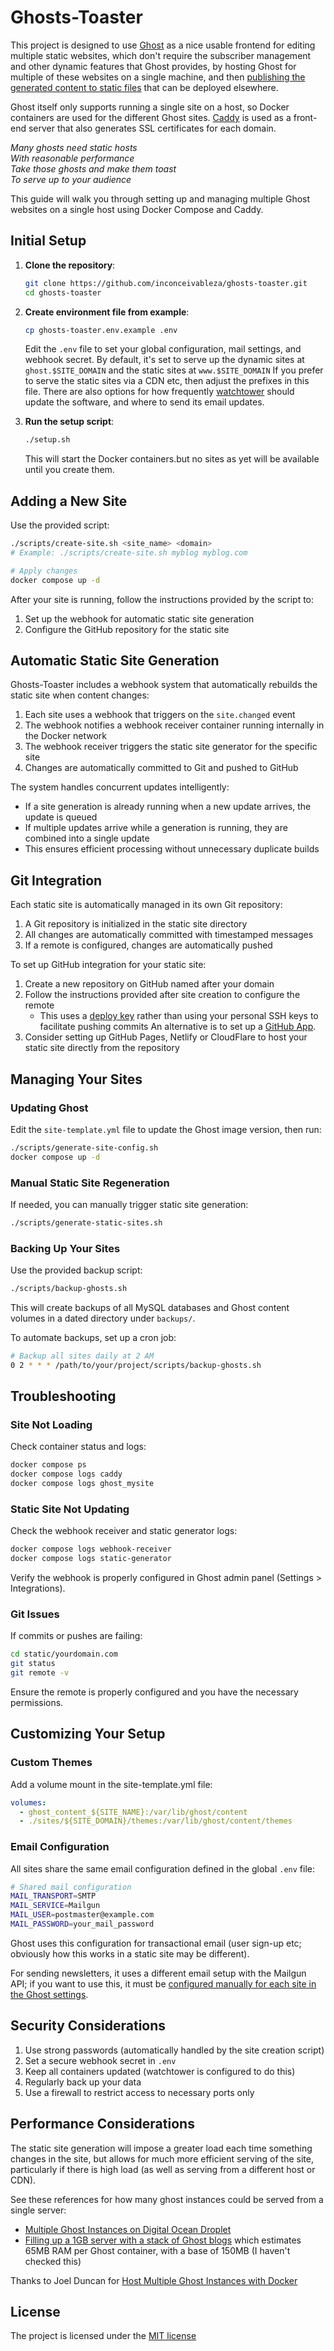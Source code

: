 # Ghosts-Toaster

This project is designed to use [Ghost](https://ghost.org/) as a nice usable frontend for editing multiple static websites,
which don't require the subscriber management and other dynamic features that Ghost provides,
by hosting Ghost for multiple of these websites on a single machine,
and then [publishing the generated content to static files](https://github.com/SimonMo88/ghost-static-site-generator/) that can be deployed elsewhere.

Ghost itself only supports running a single site on a host, so Docker containers are used for the different Ghost sites.
[Caddy](https://caddyserver.com/) is used as a front-end server that also generates SSL certificates for each domain.

_Many ghosts need static hosts_ \
_With reasonable performance_ \
_Take those ghosts and make them toast_ \
_To serve up to your audience_

This guide will walk you through setting up and managing multiple Ghost websites on a single host using Docker Compose and Caddy.

## Initial Setup

1. **Clone the repository**:
   ```bash
   git clone https://github.com/inconceivableza/ghosts-toaster.git
   cd ghosts-toaster
   ```

2. **Create environment file from example**:
   ```bash
   cp ghosts-toaster.env.example .env
   ```
   
   Edit the `.env` file to set your global configuration, mail settings, and webhook secret.
   By default, it's set to serve up the dynamic sites at `ghost.$SITE_DOMAIN` and the static sites at `www.$SITE_DOMAIN`
   If you prefer to serve the static sites via a CDN etc, then adjust the prefixes in this file.
   There are also options for how frequently [watchtower](https://containrrr.dev/watchtower/) should update the software, and where to send its email updates.

3. **Run the setup script**:
   ```bash
   ./setup.sh
   ```
   
   This will start the Docker containers.but no sites as yet will be available until you create them.

## Adding a New Site

Use the provided script:

```bash
./scripts/create-site.sh <site_name> <domain>
# Example: ./scripts/create-site.sh myblog myblog.com

# Apply changes
docker compose up -d
```

After your site is running, follow the instructions provided by the script to:
1. Set up the webhook for automatic static site generation
2. Configure the GitHub repository for the static site

## Automatic Static Site Generation

Ghosts-Toaster includes a webhook system that automatically rebuilds the static site when content changes:

1. Each site uses a webhook that triggers on the `site.changed` event
2. The webhook notifies a webhook receiver container running internally in the Docker network
3. The webhook receiver triggers the static site generator for the specific site
4. Changes are automatically committed to Git and pushed to GitHub

The system handles concurrent updates intelligently:
- If a site generation is already running when a new update arrives, the update is queued
- If multiple updates arrive while a generation is running, they are combined into a single update
- This ensures efficient processing without unnecessary duplicate builds

## Git Integration

Each static site is automatically managed in its own Git repository:

1. A Git repository is initialized in the static site directory
2. All changes are automatically committed with timestamped messages
3. If a remote is configured, changes are automatically pushed

To set up GitHub integration for your static site:

1. Create a new repository on GitHub named after your domain
2. Follow the instructions provided after site creation to configure the remote
   - This uses a [deploy key](https://docs.github.com/authentication/connecting-to-github-with-ssh/managing-deploy-keys#deploy-keys)
     rather than using your personal SSH keys to facilitate pushing commits
     An alternative is to set up a
     [GitHub App](https://docs.github.com/apps/overview).
3. Consider setting up GitHub Pages, Netlify or CloudFlare to host your static site directly from the repository

## Managing Your Sites

### Updating Ghost

Edit the `site-template.yml` file to update the Ghost image version, then run:
```bash
./scripts/generate-site-config.sh
docker compose up -d
```

### Manual Static Site Regeneration

If needed, you can manually trigger static site generation:

```bash
./scripts/generate-static-sites.sh
```

### Backing Up Your Sites

Use the provided backup script:

```bash
./scripts/backup-ghosts.sh
```

This will create backups of all MySQL databases and Ghost content volumes in a dated directory under `backups/`.

To automate backups, set up a cron job:
```bash
# Backup all sites daily at 2 AM
0 2 * * * /path/to/your/project/scripts/backup-ghosts.sh
```

## Troubleshooting

### Site Not Loading

Check container status and logs:
```bash
docker compose ps
docker compose logs caddy
docker compose logs ghost_mysite
```

### Static Site Not Updating

Check the webhook receiver and static generator logs:
```bash
docker compose logs webhook-receiver
docker compose logs static-generator
```

Verify the webhook is properly configured in Ghost admin panel (Settings > Integrations).

### Git Issues

If commits or pushes are failing:

```bash
cd static/yourdomain.com
git status
git remote -v
```

Ensure the remote is properly configured and you have the necessary permissions.

## Customizing Your Setup

### Custom Themes

Add a volume mount in the site-template.yml file:
```yaml
volumes:
  - ghost_content_${SITE_NAME}:/var/lib/ghost/content
  - ./sites/${SITE_DOMAIN}/themes:/var/lib/ghost/content/themes
```

### Email Configuration

All sites share the same email configuration defined in the global `.env` file:

```bash
# Shared mail configuration
MAIL_TRANSPORT=SMTP
MAIL_SERVICE=Mailgun
MAIL_USER=postmaster@example.com
MAIL_PASSWORD=your_mail_password
```

Ghost uses this configuration for transactional email (user sign-up etc;
obviously how this works in a static site may be different).

For sending newsletters, it uses a different email setup with the Mailgun API;
if you want to use this, it must be [configured manually for each site in the Ghost settings](https://ghost.org/docs/faq/mailgun-newsletters/).


## Security Considerations

1. Use strong passwords (automatically handled by the site creation script)
2. Set a secure webhook secret in `.env`
3. Keep all containers updated (watchtower is configured to do this)
4. Regularly back up your data
5. Use a firewall to restrict access to necessary ports only

## Performance Considerations

The static site generation will impose a greater load each time something changes in the site,
but allows for much more efficient serving of the site, particularly if there is high load
(as well as serving from a different host or CDN).

See these references for how many ghost instances could be served from a single server:

- [Multiple Ghost Instances on Digital Ocean Droplet](https://jazmy.medium.com/multiple-ghosts-instances-on-digital-ocean-droplet-43079693aa09)
- [Filling up a 1GB server with a stack of Ghost blogs](https://techroads.org/filling-up-a-1gb-server-with-a-stack-of-ghost-blogs/) which estimates 65MB RAM per Ghost container, with a base of 150MB (I haven't checked this)

Thanks to Joel Duncan for [Host Multiple Ghost Instances with Docker](https://joelduncan.io/docker-multiple-ghost-instances/)

## License

The project is licensed under the [MIT license](./LICENSE)
